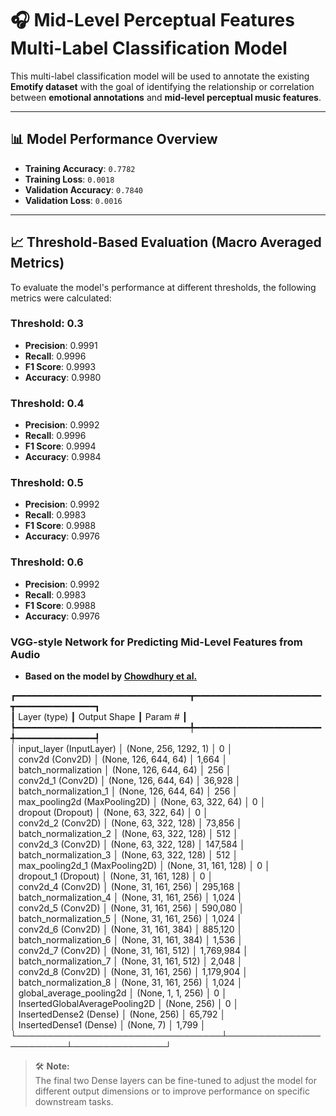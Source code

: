 
# 🎧 **Mid-Level Perceptual Features Multi-Label Classification Model**

This multi-label classification model will be used to annotate the existing **Emotify dataset** with the goal of identifying the relationship or correlation between **emotional annotations** and **mid-level perceptual music features**.

---

## 📊 **Model Performance Overview**

- **Training Accuracy**: `0.7782`  
- **Training Loss**: `0.0018`  
- **Validation Accuracy**: `0.7840`  
- **Validation Loss**: `0.0016`  

---

## 📈 **Threshold-Based Evaluation (Macro Averaged Metrics)**

To evaluate the model's performance at different thresholds, the following metrics were calculated:

### **Threshold: 0.3**
- **Precision**: 0.9991  
- **Recall**: 0.9996  
- **F1 Score**: 0.9993  
- **Accuracy**: 0.9980  

### **Threshold: 0.4**
- **Precision**: 0.9992  
- **Recall**: 0.9996  
- **F1 Score**: 0.9994  
- **Accuracy**: 0.9984  

### **Threshold: 0.5**
- **Precision**: 0.9992  
- **Recall**: 0.9983  
- **F1 Score**: 0.9988  
- **Accuracy**: 0.9976  

### **Threshold: 0.6**
- **Precision**: 0.9992  
- **Recall**: 0.9983  
- **F1 Score**: 0.9988  
- **Accuracy**: 0.9976  
### VGG-style Network for Predicting Mid-Level Features from Audio

- **Based on the model by [Chowdhury et al.](https://arxiv.org/abs/1907.03572)**

┏━━━━━━━━━━━━━━━━━━━━━━━━━━━━━━━━━┳━━━━━━━━━━━━━━━━━━━━━━━━┳━━━━━━━━━━━━━━━┓  
┃ Layer (type)                    ┃ Output Shape           ┃     Param #   ┃  
┡━━━━━━━━━━━━━━━━━━━━━━━━━━━━━━━━━╇━━━━━━━━━━━━━━━━━━━━━━━━╇━━━━━━━━━━━━━━━┩  
│ input_layer (InputLayer)        │ (None, 256, 1292, 1)   │           0   │  
│ conv2d (Conv2D)                 │ (None, 126, 644, 64)   │       1,664   │  
│ batch_normalization             │ (None, 126, 644, 64)   │         256   │  
│ conv2d_1 (Conv2D)               │ (None, 126, 644, 64)   │      36,928   │  
│ batch_normalization_1           │ (None, 126, 644, 64)   │         256   │  
│ max_pooling2d (MaxPooling2D)    │ (None, 63, 322, 64)    │           0   │  
│ dropout (Dropout)               │ (None, 63, 322, 64)    │           0   │  
│ conv2d_2 (Conv2D)               │ (None, 63, 322, 128)   │      73,856   │  
│ batch_normalization_2           │ (None, 63, 322, 128)   │         512   │  
│ conv2d_3 (Conv2D)               │ (None, 63, 322, 128)   │     147,584   │  
│ batch_normalization_3           │ (None, 63, 322, 128)   │         512   │  
│ max_pooling2d_1 (MaxPooling2D)  │ (None, 31, 161, 128)   │           0   │  
│ dropout_1 (Dropout)             │ (None, 31, 161, 128)   │           0   │  
│ conv2d_4 (Conv2D)               │ (None, 31, 161, 256)   │     295,168   │  
│ batch_normalization_4           │ (None, 31, 161, 256)   │       1,024   │  
│ conv2d_5 (Conv2D)               │ (None, 31, 161, 256)   │     590,080   │  
│ batch_normalization_5           │ (None, 31, 161, 256)   │       1,024   │  
│ conv2d_6 (Conv2D)               │ (None, 31, 161, 384)   │     885,120   │  
│ batch_normalization_6           │ (None, 31, 161, 384)   │       1,536   │  
│ conv2d_7 (Conv2D)               │ (None, 31, 161, 512)   │   1,769,984   │  
│ batch_normalization_7           │ (None, 31, 161, 512)   │       2,048   │  
│ conv2d_8 (Conv2D)               │ (None, 31, 161, 256)   │   1,179,904   │  
│ batch_normalization_8           │ (None, 31, 161, 256)   │       1,024   │  
│ global_average_pooling2d        │ (None, 1, 1, 256)      │           0   │  
│ InsertedGlobalAveragePooling2D  │ (None, 256)            │           0   │  
│ InsertedDense2 (Dense)          │ (None, 256)            │      65,792   │  
│ InsertedDense1 (Dense)          │ (None, 7)              │       1,799   │  
└─────────────────────────────────┴────────────────────────┴───────────────┘

> 🛠️ **Note:**  
The final two Dense layers can be fine-tuned to adjust the model for different output dimensions or to improve performance on specific downstream tasks.
